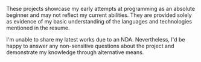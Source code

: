 These projects showcase my early attempts at programming as an absolute beginner and may not reflect my current abilities. They are provided solely as evidence of my basic understanding of the languages and technologies mentioned in the resume.

I'm unable to share my latest works due to an NDA. Nevertheless, I'd be happy to answer any non-sensitive questions about the project and demonstrate my knowledge through alternative means.
